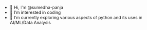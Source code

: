 - 👋 Hi, I’m @sumedha-panja
- 👀 I’m interested in coding
- 🌱 I’m currently exploring various aspects of python and its uses in AI/ML/Data Analysis
<!---
sumedha-panja/sumedha-panja is a ✨ special ✨ repository because its `README.md` (this file) appears on your GitHub profile.
You can click the Preview link to take a look at your changes.
--->
